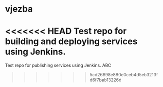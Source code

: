 # vjezba
<<<<<<< HEAD
Test repo for building and deploying services using Jenkins.
=======
Test repo for publishing services using Jenkins.
ABC
>>>>>>> 5cd26898e880e0ceb4d5eb3213fd6f7bab13226d
